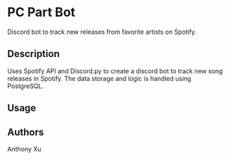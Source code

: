# PC Part Bot

Discord bot to track new releases from favorite artists on Spotify.

## Description

Uses Spotify API and Discord.py to create a discord bot to track new song releases in Spotify. The data storage and logic is handled using PostgreSQL.

## Usage


## Authors

Anthony Xu
